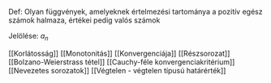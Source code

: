 Def: Olyan függvények, amelyeknek értelmezési tartománya a pozitív egész számok halmaza, értékei pedig valós számok

Jelölése: $a_n$

[[Korlátosság]]
[[Monotonitás]]
[[Konvergenciája]]
[[Részsorozat]]
[[Bolzano-Weierstrass tétel]]
[[Cauchy-féle konvergenciakritérium]]
[[Nevezetes sorozatok]]
[[Végtelen - végtelen típusú határérték]]